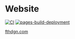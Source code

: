 # Website

[![CI](https://github.com/fthdgn-gh/website/actions/workflows/ci.yml/badge.svg)](https://github.com/fatihdgn/website/actions/workflows/ci.yml)
[![pages-build-deployment](https://github.com/fthdgn-gh/website/actions/workflows/pages/pages-build-deployment/badge.svg)](https://github.com/fthdgn-gh/website/actions/workflows/pages/pages-build-deployment)

[fthdgn.com](https://fthdgn.com)
